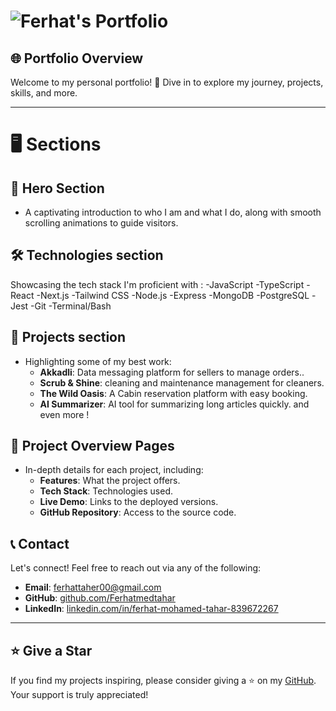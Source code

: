 # ![Ferhat's Portfolio](./ogImage.png)

## 🌐 Portfolio Overview

Welcome to my personal portfolio! 🚀 Dive in to explore my journey, projects, skills, and more.

---

# 🖥️ Sections

## 🚀 Hero Section

- A captivating introduction to who I am and what I do, along with smooth scrolling animations to guide visitors.

## 🛠️ Technologies section

Showcasing the tech stack I'm proficient with :
-JavaScript
-TypeScript
-React
-Next.js
-Tailwind CSS
-Node.js
-Express
-MongoDB
-PostgreSQL
-Jest
-Git
-Terminal/Bash

## 💼 Projects section

- Highlighting some of my best work:
  - **Akkadli**: Data messaging platform for sellers to manage orders..
  - **Scrub & Shine**: cleaning and maintenance management for cleaners.
  - **The Wild Oasis**: A Cabin reservation platform with easy booking.
  - **AI Summarizer**: AI tool for summarizing long articles quickly.
    and even more !

## 📄 Project Overview Pages

- In-depth details for each project, including:
  - **Features**: What the project offers.
  - **Tech Stack**: Technologies used.
  - **Live Demo**: Links to the deployed versions.
  - **GitHub Repository**: Access to the source code.

## 📞 Contact

Let's connect! Feel free to reach out via any of the following:

- **Email**: [ferhattaher00@gmail.com](mailto:ferhattaher00@gmail.com)
- **GitHub**: [github.com/Ferhatmedtahar](https://github.com/Ferhatmedtahar)
- **LinkedIn**: [linkedin.com/in/ferhat-mohamed-tahar-839672267](https://www.linkedin.com/in/ferhat-mohamed-tahar-839672267)

---

## ⭐ Give a Star

If you find my projects inspiring, please consider giving a ⭐ on my [GitHub](https://github.com/Ferhatmedtahar). Your support is truly appreciated!
